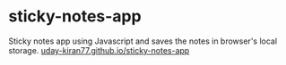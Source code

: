 # sticky-notes-app
Sticky notes app using Javascript and saves the notes in browser's local storage.
[uday-kiran77.github.io/sticky-notes-app](https://uday-kiran77.github.io/sticky-notes-app/)

